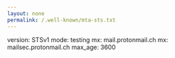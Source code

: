 ```yaml
---
layout: none
permalink: /.well-known/mta-sts.txt
---
```

version: STSv1
mode: testing
mx: mail.protonmail.ch
mx: mailsec.protonmail.ch
max_age: 3600
